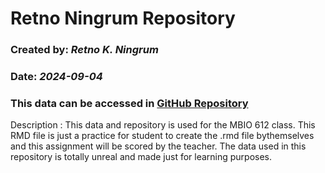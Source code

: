 
# Retno Ningrum Repository

### Created by: _Retno K. Ningrum_

### Date: _2024-09-04_

### This data can be accessed in [GitHub Repository](https://github.com/OCN-682-UH/Ningrum.git)

Description : This data and repository is used for the MBIO 612 class. This RMD file is just a practice for student to create the .rmd file bythemselves and this assignment will be scored by the teacher. The data used in this repository is totally unreal and made just for learning purposes.

